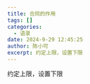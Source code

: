 ```yaml
---
title: 合同的作用
tags: []
categories:
  - 语录
date: 2024-9-29 12:45:25
author: 陈小可
excerpt: 约定上限，设置下限
---
```


约定上限，设置下限
